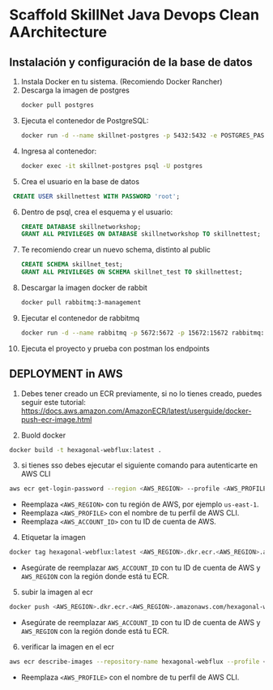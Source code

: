 # Scaffold SkillNet Java Devops Clean AArchitecture

## Instalación y configuración de la base de datos
1. Instala Docker en tu sistema. (Recomiendo Docker Rancher)
2. Descarga la imagen de postgres
   ``` bash
   docker pull postgres
   ```
3. Ejecuta el contenedor de PostgreSQL:
   ```bash
   docker run -d --name skillnet-postgres -p 5432:5432 -e POSTGRES_PASSWORD=root postgres
   ```
4. Ingresa al contenedor:
   ```bash
   docker exec -it skillnet-postgres psql -U postgres
   ```
5. Crea el usuario en la base de datos
```sql
 CREATE USER skillnettest WITH PASSWORD 'root';
```
6. Dentro de psql, crea el esquema y el usuario:
   ```sql
   CREATE DATABASE skillnetworkshop;
   GRANT ALL PRIVILEGES ON DATABASE skillnetworkshop TO skillnettest;
   ```
7. Te recomiendo crear un nuevo schema, distinto al public
   ```sql
   CREATE SCHEMA skillnet_test;
   GRANT ALL PRIVILEGES ON SCHEMA skillnet_test TO skillnettest; 
   ```
8. Descargar la imagen docker de rabbit

    ```bash
    docker pull rabbitmq:3-management
    ```
   
9. Ejecutar el contenedor de rabbitmq
   ```bash
   docker run -d --name rabbitmq -p 5672:5672 -p 15672:15672 rabbitmq:3-management
   ```
   
9. Ejecuta el proyecto y prueba con postman los endpoints



## DEPLOYMENT in AWS

1. Debes tener creado un ECR previamente, si no lo tienes creado, puedes seguir este tutorial: https://docs.aws.amazon.com/AmazonECR/latest/userguide/docker-push-ecr-image.html


2.  Buold docker
```bash
docker build -t hexagonal-webflux:latest .
```


3. si tienes sso debes ejecutar el siguiente comando para autenticarte en AWS CLI
```bash
aws ecr get-login-password --region <AWS_REGION> --profile <AWS_PROFILE> | docker login --username AWS --password-stdin <AWS_ACCOUNT_ID>.dkr.ecr.<AWS_REGION>.amazonaws.com
```
   - Reemplaza `<AWS_REGION>` con tu región de AWS, por ejemplo `us-east-1`.
   - Reemplaza `<AWS_PROFILE>` con el nombre de tu perfil de AWS CLI.
   - Reemplaza `<AWS_ACCOUNT_ID>` con tu ID de cuenta de AWS.


4. Etiquetar la imagen
```bash
docker tag hexagonal-webflux:latest <AWS_REGION>.dkr.ecr.<AWS_REGION>.amazonaws.com/hexagonal-webflux:latest
```
   - Asegúrate de reemplazar `AWS_ACCOUNT_ID` con tu ID de cuenta de AWS y `AWS_REGION` con la región donde está tu ECR.


5. subir la imagen al ecr
```bash
docker push <AWS_REGION>.dkr.ecr.<AWS_REGION>.amazonaws.com/hexagonal-webflux:latest
```
   - Asegúrate de reemplazar `AWS_ACCOUNT_ID` con tu ID de cuenta de AWS y `AWS_REGION` con la región donde está tu ECR.


6. verificar la imagen en el ecr
```bash
aws ecr describe-images --repository-name hexagonal-webflux --profile <AWS_PROFILE>
```
   - Reemplaza `<AWS_PROFILE>` con el nombre de tu perfil de AWS CLI.